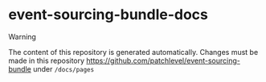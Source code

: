 # event-sourcing-bundle-docs

> [!Warning]
> The content of this repository is generated automatically.
> Changes must be made in this repository https://github.com/patchlevel/event-sourcing-bundle under `/docs/pages`
